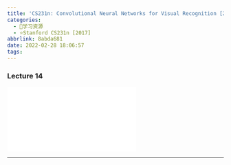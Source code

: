 ```yaml
---
title: 'CS231n: Convolutional Neural Networks for Visual Recognition [2017] Lecture 14'
categories:
  - 🌙学习资源
  - ⭐Stanford CS231n [2017]
abbrlink: 8abda681
date: 2022-02-28 18:06:57
tags:
---
```


### Lecture 14

<iframe src="//player.bilibili.com/player.html?aid=976948078&bvid=BV1D44y1Y7v8&cid=447684396&page=14" scrolling="no" border="0" frameborder="no" framespacing="0" allowfullscreen="true"> </iframe>

<!--more-->

***
